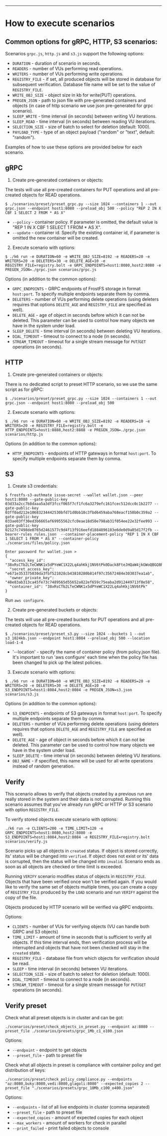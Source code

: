 ---

# How to execute scenarios

## Common options for gRPC, HTTP, S3 scenarios:

Scenarios `grpc.js`, `http.js` and `s3.js` support the following options:
  * `DURATION` - duration of scenario in seconds.
  * `READERS` - number of VUs performing read operations.
  * `WRITERS` - number of VUs performing write operations.
  * `REGISTRY_FILE` - if set, all produced objects will be stored in database for subsequent verification. Database file name will be set to the value of `REGISTRY_FILE`.
  * `WRITE_OBJ_SIZE` - object size in kb for write(PUT) operations.
  * `PREGEN_JSON` - path to json file with pre-generated containers and objects (in case of http scenario we use json pre-generated for grpc scenario).
  * `SLEEP_WRITE` - time interval (in seconds) between writing VU iterations.
  * `SLEEP_READ` - time interval (in seconds) between reading VU iterations.
  * `SELECTION_SIZE` - size of batch to select for deletion (default: 1000).
  * `PAYLOAD_TYPE` - type of an object payload ("random" or "text", default: "random").

Examples of how to use these options are provided below for each scenario.

## gRPC

1. Create pre-generated containers or objects:

The tests will use all pre-created containers for PUT operations and all pre-created objects for READ operations.

```shell
$ ./scenarios/preset/preset_grpc.py --size 1024 --containers 1 --out grpc.json --endpoint host1:8080 --preload_obj 500 --policy "REP 2 IN X CBF 1 SELECT 2 FROM * AS X" 
```
  * `--policy` - container policy. If parameter is omitted, the default value is "REP 1 IN X CBF 1 SELECT 1 FROM * AS X".
  * `--update` - container id. Specify the existing container id, if parameter is omitted the new container will be created.
2. Execute scenario with options:

```shell
$ ./k6 run -e DURATION=60 -e WRITE_OBJ_SIZE=8192 -e READERS=20 -e WRITERS=20 -e DELETERS=30 -e DELETE_AGE=10 -e REGISTRY_FILE=registry.bolt -e GRPC_ENDPOINTS=host1:8080,host2:8080 -e PREGEN_JSON=./grpc.json scenarios/grpc.js
```

Options (in addition to the common options):
  * `GRPC_ENDPOINTS` - GRPC endpoints of FrostFS storage in format `host:port`. To specify multiple endpoints separate them by comma.
  * `DELETERS` - number of VUs performing delete operations (using deleters requires that options `DELETE_AGE` and `REGISTRY_FILE` are specified as well).
  * `DELETE_AGE` - age of object in seconds before which it can not be deleted. This parameter can be used to control how many objects we have in the system under load.
  * `SLEEP_DELETE` - time interval (in seconds) between deleting VU iterations.
  * `DIAL_TIMEOUT` - timeout to connect to a node (in seconds).
  * `STREAM_TIMEOUT` - timeout for a single stream message for `PUT`/`GET` operations (in seconds).

## HTTP

1. Create pre-generated containers or objects:

There is no dedicated script to preset HTTP scenario, so we use the same script as for gRPC:
```shell
$ ./scenarios/preset/preset_grpc.py --size 1024 --containers 1 --out grpc.json --endpoint host1:8080 --preload_obj 500
```

2. Execute scenario with options:

```shell
$ ./k6 run -e DURATION=60 -e WRITE_OBJ_SIZE=8192 -e READERS=10 -e WRITERS=20 -e REGISTRY_FILE=registry.bolt -e HTTP_ENDPOINTS=host1:8888,host2:8888 -e PREGEN_JSON=./grpc.json scenarios/http.js
```

Options (in addition to the common options):
  * `HTTP_ENDPOINTS` - endpoints of HTTP gateways in format `host:port`. To specify multiple endpoints separate them by comma.

## S3

1. Create s3 credentials:

```shell
$ frostfs-s3-authmate issue-secret --wallet wallet.json --peer host1:8080 --gate-public-key 03d33a2cc7b8daaa5a3df3fccf065f7cf1fc6a3279efc161fcec512dcc0c1b2277 --gate-public-key 03ff0ad212e10683234442530bfd71d0bb18c3fbd6459aba768eacf158b0c359a2 --gate-public-key 033ae03ff30ed3b6665af69955562cfc0eae18d50e798ab31f054ee22e32fee993 --gate-public-key 02127c7498de0765d2461577c9d4f13f916eefd1884896183e6de0d9a85d17f2fb --bearer-rules rules.json  --container-placement-policy "REP 1 IN X CBF 1 SELECT 1 FROM * AS X" --container-policy ./scenarios/files/policy.json

Enter password for wallet.json > 
{
  "access_key_id": "38xRsCTb2LTeCWNK1x5dPYeWC1X22Lq4ahKkj1NV6tPk0Dack8FteJHQaW4jkGWoQBGQ8R8UW6CdoAr7oiwS7fFQb",
  "secret_access_key": "e671e353375030da3fbf521028cb43810280b814f97c35672484e303037ea1ab",
  "owner_private_key": "48e83ab313ca45fe73c7489565d55652a822ef659c75eaba2d912449713f8e58",
  "container_id": "38xRsCTb2LTeCWNK1x5dPYeWC1X22Lq4ahKkj1NV6tPk"
}
```

Run `aws configure`.

2. Create pre-generated buckets or objects:

The tests will use all pre-created buckets for PUT operations and all pre-created objects for READ operations.

```shell
$ ./scenarios/preset/preset_s3.py --size 1024 --buckets 1 --out s3_1024kb.json --endpoint host1:8084 --preload_obj 500 --location load-1-4
```
  * '--location' - specify the name of container policy (from policy.json file). It's important to run 'aws configure' each time when the policy file has been changed to pick up the latest policies.

3. Execute scenario with options:

```shell
$ ./k6 run -e DURATION=60 -e WRITE_OBJ_SIZE=8192 -e READERS=20 -e WRITERS=20 -e DELETERS=30 -e DELETE_AGE=10 -e S3_ENDPOINTS=host1:8084,host2:8084 -e PREGEN_JSON=s3.json scenarios/s3.js
```

Options (in addition to the common options):
  * `S3_ENDPOINTS` - endpoints of S3 gateways in format `host:port`. To specify multiple endpoints separate them by comma.
  * `DELETERS` - number of VUs performing delete operations (using deleters requires that options `DELETE_AGE` and `REGISTRY_FILE` are specified as well).
  * `DELETE_AGE` - age of object in seconds before which it can not be deleted. This parameter can be used to control how many objects we have in the system under load.
  * `SLEEP_DELETE` - time interval (in seconds) between deleting VU iterations.
  * `OBJ_NAME` - if specified, this name will be used for all write operations instead of random generation.

## Verify

This scenario allows to verify that objects created by a previous run are really stored in the system and their data is not corrupted. Running this scenario assumes that you've already run gRPC or HTTP or S3 scenario with option `REGISTRY_FILE`.

To verify stored objects execute scenario with options:

```
./k6 run -e CLIENTS=200 -e TIME_LIMIT=120 -e GRPC_ENDPOINTS=host1:8080,host2:8080 -e S3_ENDPOINTS=host1:8084,host2:8084 -e REGISTRY_FILE=registry.bolt scenarios/verify.js
```

Scenario picks up all objects in `created` status. If object is stored correctly, its' status will be changed into `verified`. If object does not exist or its' data is corrupted, then the status will be changed into `invalid`.
Scenario ends as soon as all objects are checked or time limit is exceeded.

Running `VERIFY` scenario modifies status of objects in `REGISTRY_FILE`. Objects that have been verified once won't be verified again. If you would like to verify the same set of objects multiple times, you can create a copy of `REGISTRY_FILE` produced by the `LOAD` scenario and run `VERIFY` against the copy of the file.

Objects produced by HTTP scenario will be verified via gRPC endpoints.

Options:
  * `CLIENTS` - number of VUs for verifying objects (VU can handle both GRPC and S3 objects)
  * `TIME_LIMIT` - amount of time in seconds that is sufficient to verify all objects. If this time interval ends, then verification process will be interrupted and objects that have not been checked will stay in the `created` state.
  * `REGISTRY_FILE` - database file from which objects for verification should be read.
  * `SLEEP` - time interval (in seconds) between VU iterations.
  * `SELECTION_SIZE` - size of batch to select for deletion (default: 1000).
  * `DIAL_TIMEOUT` - timeout to connect to a node (in seconds).
  * `STREAM_TIMEOUT` - timeout for a single stream message for `PUT`/`GET` operations (in seconds).

## Verify preset 

Check what all preset objects is in cluster and can be got:
```
./scenarios/preset/check_objects_in_preset.py --endpoint az:8080 --preset_file ./scenarios/presets/grpc_1Mb_c1_o100.json 
```

Options: 
  * `--endpoint` - endpoint to get objects
  * `--preset_file` - path to preset file

Check what all objects in preset is compliance with container policy and get distribution of keys:
```
./scenarios/preset/check_policy_compliance.py --endpoints "az:8080,buky:8080,vedi:8080,glagoli:8080" --expected_copies 2 --preset_file "./scenarios/presets/grpc_10Mb_c100_o400.json"  
```

Options:
  * `--endpoints` - list of all live endpoints in cluster (comma separated)
  * `--preset_file` - path to preset file
  * `--expected_copies` - amount of expected copies for each object
  * `--max_workers` - amount of workers for check in parallel
  * `--print_failed` - print failed objects to console
